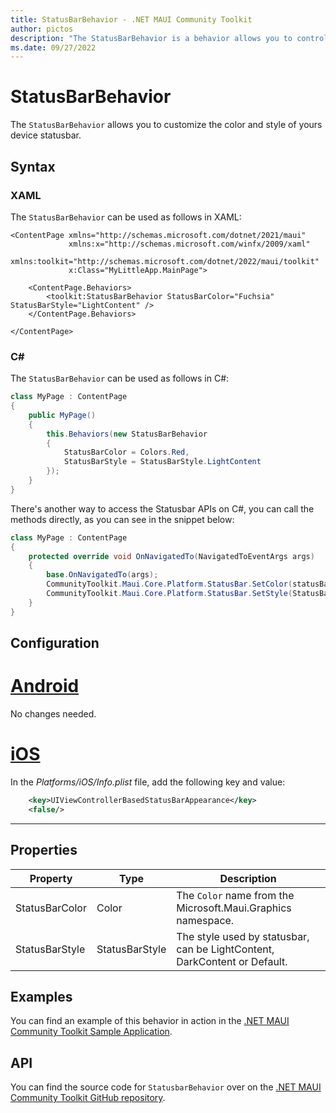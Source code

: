 ```yaml
---
title: StatusBarBehavior - .NET MAUI Community Toolkit
author: pictos
description: "The StatusBarBehavior is a behavior allows you to control the statusbar's style."
ms.date: 09/27/2022
---
```


# StatusBarBehavior

The `StatusBarBehavior` allows you to customize the color and style of yours device statusbar.

## Syntax

### XAML

The `StatusBarBehavior` can be used as follows in XAML:

```xaml
<ContentPage xmlns="http://schemas.microsoft.com/dotnet/2021/maui"
             xmlns:x="http://schemas.microsoft.com/winfx/2009/xaml"
             xmlns:toolkit="http://schemas.microsoft.com/dotnet/2022/maui/toolkit"
             x:Class="MyLittleApp.MainPage">
    
    <ContentPage.Behaviors>
        <toolkit:StatusBarBehavior StatusBarColor="Fuchsia" StatusBarStyle="LightContent" />
    </ContentPage.Behaviors>

</ContentPage>
```

### C#

The `StatusBarBehavior` can be used as follows in C#:

```csharp
class MyPage : ContentPage
{
    public MyPage()
    {
        this.Behaviors(new StatusBarBehavior
        {
            StatusBarColor = Colors.Red,
            StatusBarStyle = StatusBarStyle.LightContent
        });
    }
}
```

There's another way to access the Statusbar APIs on C#, you can call the methods directly, as you can see in the snippet below:

```csharp
class MyPage : ContentPage
{
    protected override void OnNavigatedTo(NavigatedToEventArgs args)
    {
        base.OnNavigatedTo(args);
        CommunityToolkit.Maui.Core.Platform.StatusBar.SetColor(statusBarColor);
        CommunityToolkit.Maui.Core.Platform.StatusBar.SetStyle(StatusBarStyle.LightContent);
    }
}
```

## Configuration

# [Android](#tab/android)

No changes needed.

# [iOS](#tab/ios)

In the _Platforms/iOS/Info.plist_ file, add the following key and value:

```xml
    <key>UIViewControllerBasedStatusBarAppearance</key>
    <false/>
```

-----

## Properties

|Property  |Type  |Description  |
|---------|---------|---------|
| StatusBarColor | Color | The `Color` name from the Microsoft.Maui.Graphics namespace. |
| StatusBarStyle | StatusBarStyle | The style used by statusbar, can be LightContent, DarkContent or Default. |

## Examples

You can find an example of this behavior in action in the [.NET MAUI Community Toolkit Sample Application](https://github.com/CommunityToolkit/Maui/blob/main/samples/CommunityToolkit.Maui.Sample/Pages/Behaviors/StatusBarBehaviorPage.xaml).

## API

You can find the source code for `StatusbarBehavior` over on the [.NET MAUI Community Toolkit GitHub repository](https://github.com/CommunityToolkit/Maui/blob/main/src/CommunityToolkit.Maui/Behaviors/PlatformBehaviors/StatusBar/StatusBarBehavior.shared.cs).